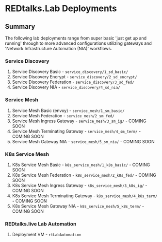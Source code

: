 # REDtalks.Lab Deployments

## Summary

The following lab deployments range from super basic 'just get up and running' through to more advanced configurations utilizing gateways and 'Network Infrastructure Automation (NIA)' workflows.


### Service Discovery

1. Service Discovery Basic                  -   `service_discovery/1_sd_basic/`
2. Service Discovery Encrypt                -   `service_discovery/2_sd_encrypt/`
3. Service Discovery Federation             -   `service_discovery/3_sd_fed/`
4. Service Discovery NIA                    -   `service_discovery/4_sd_nia/`


### Service Mesh

1. Service Mesh Basic (envoy)               -   `service_mesh/1_sm_basic/`
2. Service Mesh Federation                  -   `service_mesh/2_sm_fed/`
3. Service Mesh Ingress Gateway             -   `service_mesh/3_sm_ig/`           - COMING SOON
4. Service Mesh Terminating Gateway         -   `service_mesh/4_sm_term/`         - COMING SOON
5. Service Mesh Gateway NIA                 -   `service_mesh/5_sm_nia/`          - COMING SOON


### K8s Service Mesh

1. K8s Service Mesh Basic                  -   `k8s_service_mesh/1_k8s_basic/`    - COMING SOON
2. K8s Service Mesh Federation             -   `k8s_service_mesh/2_k8s_fed/`      - COMING SOON
3. K8s Service Mesh Ingress Gateway        -   `k8s_service_mesh/3_k8s_ig/`       - COMING SOON
4. K8s Service Mesh Terminating Gateway    -   `k8s_service_mesh/4_k8s_term/`     - COMING SOON
5. K8s Service Mesh Gateway NIA            -   `k8s_service_mesh/5_k8s_term/`     - COMING SOON


### REDtalks.live Lab Automation
1. Deployment VM                           -   `rtLabAutomation`